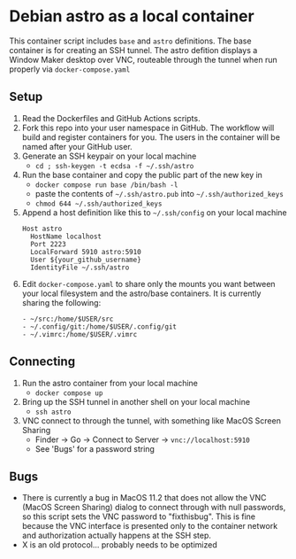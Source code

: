 # Debian astro as a local container
This container script includes `base` and `astro` definitions. The base
container is for creating an SSH tunnel. The astro defition displays a
Window Maker desktop over VNC, routeable through the tunnel when run
properly via `docker-compose.yaml`

## Setup
1. Read the Dockerfiles and GitHub Actions scripts.
2. Fork this repo into your user namespace in GitHub. The workflow will
   build and register containers for you. The users in the container
   will be named after your GitHub user.
3. Generate an SSH keypair on your local machine
   - `cd ; ssh-keygen -t ecdsa -f ~/.ssh/astro`
4. Run the base container and copy the public part of the new key in
   - `docker compose run base /bin/bash -l`
   - paste the contents of `~/.ssh/astro.pub` into
     `~/.ssh/authorized_keys`
   - `chmod 644 ~/.ssh/authorized_keys`
5. Append a host definition like this to `~/.ssh/config` on your local 
   machine
   ```
   Host astro
     HostName localhost
     Port 2223
     LocalForward 5910 astro:5910
     User ${your_github_username}
     IdentityFile ~/.ssh/astro
   ```
6. Edit `docker-compose.yaml` to share only the mounts you want between
   your local filesystem and the astro/base containers. It is currently 
   sharing the following:
   ```
   - ~/src:/home/$USER/src
   - ~/.config/git:/home/$USER/.config/git
   - ~/.vimrc:/home/$USER/.vimrc
   ```
## Connecting
1. Run the astro container from your local machine
   - `docker compose up`
2. Bring up the SSH tunnel in another shell on your local machine
   - `ssh astro`
3. VNC connect to through the tunnel, with something like MacOS Screen
   Sharing
   - Finder -> Go -> Connect to Server -> `vnc://localhost:5910`
   - See 'Bugs' for a password string

## Bugs
- There is currently a bug in MacOS 11.2 that does not allow the VNC
(MacOS Screen Sharing) dialog to connect through with null passwords, so 
this script sets the VNC password to "fixthisbug". This is fine because 
the VNC interface is presented only to the container network and 
authorization actually happens at the SSH step.
- X is an old protocol... probably needs to be optimized
